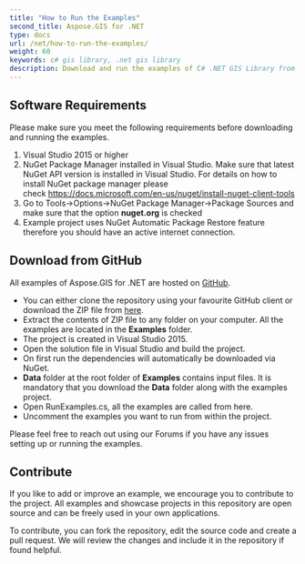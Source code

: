 ```yaml
---
title: "How to Run the Examples"
second_title: Aspose.GIS for .NET 
type: docs
url: /net/how-to-run-the-examples/
weight: 60
keywords: c# gis library, .net gis library
description: Download and run the examples of C# .NET GIS Library from GitHub using NuGet Package Manager in Visual Studio.
---
```


## **Software Requirements**
Please make sure you meet the following requirements before downloading and running the examples.

1. Visual Studio 2015 or higher
1. NuGet Package Manager installed in Visual Studio. Make sure that latest NuGet API version is installed in Visual Studio. For details on how to install NuGet package manager please check <https://docs.microsoft.com/en-us/nuget/install-nuget-client-tools>
1. Go to Tools->Options->NuGet Package Manager->Package Sources and make sure that the option **nuget.org** is checked
1. Example project uses NuGet Automatic Package Restore feature therefore you should have an active internet connection.
## **Download from GitHub**
All examples of Aspose.GIS for .NET are hosted on [GitHub](https://github.com/aspose-GIS/Aspose.GIS-for-.NET).

- You can either clone the repository using your favourite GitHub client or download the ZIP file from [here](https://github.com/aspose-gis/Aspose.GIS-for-.NET/archive/master.zip).
- Extract the contents of ZIP file to any folder on your computer. All the examples are located in the **Examples** folder.
- The project is created in Visual Studio 2015.
- Open the solution file in Visual Studio and build the project.
- On first run the dependencies will automatically be downloaded via NuGet.
- **Data** folder at the root folder of **Examples** contains input files. It is mandatory that you download the **Data** folder along with the examples project.
- Open RunExamples.cs, all the examples are called from here.
- Uncomment the examples you want to run from within the project.

Please feel free to reach out using our Forums if you have any issues setting up or running the examples.
## **Contribute**
If you like to add or improve an example, we encourage you to contribute to the project. All examples and showcase projects in this repository are open source and can be freely used in your own applications.

To contribute, you can fork the repository, edit the source code and create a pull request. We will review the changes and include it in the repository if found helpful.
